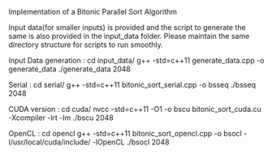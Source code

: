 
Implementation of a Bitonic Parallel Sort Algorithm

Input data(for smaller inputs) is provided and the script to generate the same is also provided in the input_data folder.
Please maintain the same directory structure for scripts to run smoothly.

Input Data generation :
cd input_data/
g++ -std=c++11 generate_data.cpp -o generate_data
./generate_data 2048

Serial :
cd serial/
g++ -std=c++11 bitonic_sort_serial.cpp -o bsseq
./bsseq 2048

CUDA version :
cd cuda/
nvcc -std=c++11 -O1 -o bscu bitonic_sort_cuda.cu -Xcompiler -lrt -lm
./bscu 2048

OpenCL :
cd opencl
g++ -std=c++11 bitonic_sort_opencl.cpp -o bsocl -I/usr/local/cuda/include/ -lOpenCL
./bsocl 2048
